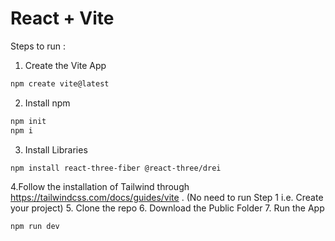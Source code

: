 # React + Vite
Steps to run :

1. Create the Vite App
```bash
npm create vite@latest
```
2. Install npm
```bash
npm init
npm i
```
3. Install Libraries
```bash
npm install react-three-fiber @react-three/drei
```
4.Follow the installation of Tailwind through https://tailwindcss.com/docs/guides/vite . (No need to run Step 1 i.e. Create your project)
5. Clone the repo 
6. Download the Public Folder
7. Run the App
```bash
npm run dev
```
